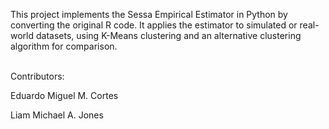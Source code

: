 This project implements the Sessa Empirical Estimator in Python by converting the original R code. It applies the estimator to simulated or real-world datasets, using K-Means clustering and an alternative clustering algorithm for comparison. <br /> <br />


Contributors: <br />

Eduardo Miguel M. Cortes <br />

Liam Michael A. Jones
 
